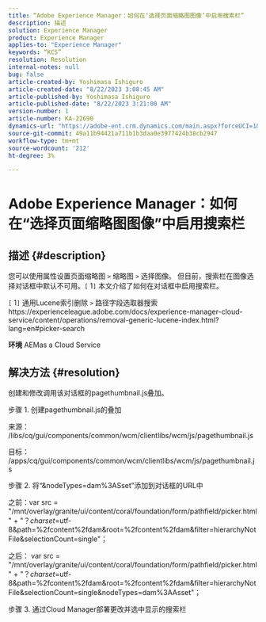 ```yaml
---
title: “Adobe Experience Manager：如何在‘选择页面缩略图图像’中启用搜索栏”
description: 描述
solution: Experience Manager
product: Experience Manager
applies-to: "Experience Manager"
keywords: “KCS”
resolution: Resolution
internal-notes: null
bug: false
article-created-by: Yoshimasa Ishiguro
article-created-date: "8/22/2023 3:08:45 AM"
article-published-by: Yoshimasa Ishiguro
article-published-date: "8/22/2023 3:21:00 AM"
version-number: 1
article-number: KA-22690
dynamics-url: "https://adobe-ent.crm.dynamics.com/main.aspx?forceUCI=1&pagetype=entityrecord&etn=knowledgearticle&id=b8a6342e-9940-ee11-bdf3-6045bd006704"
source-git-commit: 49a11b94421a711b1b3daa0e3977424b38cb2947
workflow-type: tm+mt
source-wordcount: '212'
ht-degree: 3%

---
```


# Adobe Experience Manager：如何在“选择页面缩略图图像”中启用搜索栏

## 描述 {#description}


您可以使用属性设置页面缩略图 `>`  缩略图 `>`  选择图像。 但目前，搜索栏在图像选择对话框中默认不可用。`[` 1`]`  本文介绍了如何在对话框中启用搜索栏。

`[` 1`]`  通用Lucene索引删除 `>`  路径字段选取器搜索https://experienceleague.adobe.com/docs/experience-manager-cloud-service/content/operations/removal-generic-lucene-index.html?lang=en#picker-search

<b>环境</b>
AEMas a Cloud Service


## 解决方法 {#resolution}


创建和修改调用该对话框的pagethumbnail.js叠加。

步骤 1. 创建pagethumbnail.js的叠加

来源： /libs/cq/gui/components/common/wcm/clientlibs/wcm/js/pagethumbnail.js

目标： /apps/cq/gui/components/common/wcm/clientlibs/wcm/js/pagethumbnail.js

步骤 2. 将“&amp;nodeTypes=dam%3ASset”添加到对话框的URL中

之前：var src = &quot;/mnt/overlay/granite/ui/content/coral/foundation/form/pathfield/picker.html&quot; + &quot;？_charset_=utf-8&amp;path=%2fcontent%2fdam&amp;root=%2fcontent%2fdam&amp;filter=hierarchyNotFile&amp;selectionCount=single&quot;；

之后： var src = &quot;/mnt/overlay/granite/ui/content/coral/foundation/form/pathfield/picker.html&quot; + &quot;？_charset_=utf-8&amp;path=%2fcontent%2fdam&amp;root=%2fcontent%2fdam&amp;filter=hierarchyNotFile&amp;selectionCount=single&amp;nodeTypes=dam%3AAsset&quot;；

步骤 3. 通过Cloud Manager部署更改并选中显示的搜索栏
